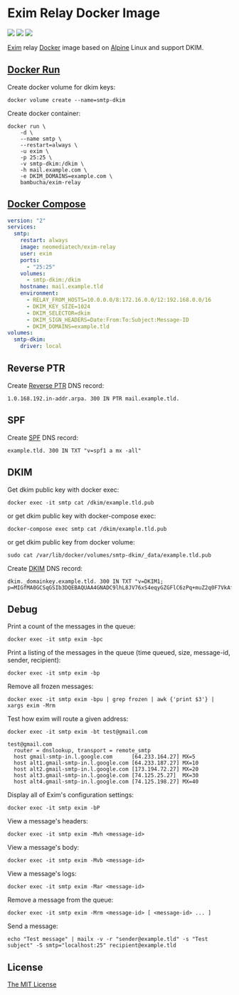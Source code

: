 # Exim Relay Docker Image

[![](https://images.microbadger.com/badges/image/neomediatech/exim-relay.svg)](https://microbadger.com/images/neomediatech/exim-relay)
[![](https://images.microbadger.com/badges/license/neomediatech/exim-relay.svg)](https://microbadger.com/images/neomediatech/exim-relay)
![](https://img.shields.io/github/last-commit/Neomediatech/exim-relay-docker.svg?style=plastic)

[Exim](http://exim.org/) relay [Docker](https://docker.com/) image based on [Alpine](https://alpinelinux.org/) Linux and support DKIM.

## [Docker Run](https://docs.docker.com/engine/reference/run)

Create docker volume for dkim keys:

```shell
docker volume create --name=smtp-dkim
```

Create docker container:

```shell
docker run \
    -d \
    --name smtp \
    --restart=always \
    -u exim \
    -p 25:25 \
    -v smtp-dkim:/dkim \
    -h mail.example.com \
    -e DKIM_DOMAINS=example.com \
    bambucha/exim-relay
```

## [Docker Compose](https://docs.docker.com/compose/compose-file)

```yml
version: "2"
services:
  smtp:
    restart: always
    image: neomediatech/exim-relay
    user: exim
    ports:
      - "25:25"
    volumes:
      - smtp-dkim:/dkim
    hostname: mail.example.tld
    environment:
      - RELAY_FROM_HOSTS=10.0.0.0/8:172.16.0.0/12:192.168.0.0/16
      - DKIM_KEY_SIZE=1024
      - DKIM_SELECTOR=dkim
      - DKIM_SIGN_HEADERS=Date:From:To:Subject:Message-ID
      - DKIM_DOMAINS=example.tld
volumes:
  smtp-dkim:
    driver: local
```

## Reverse PTR

Create [Reverse PTR](https://en.wikipedia.org/wiki/Reverse_DNS_lookup) DNS record:

```
1.0.168.192.in-addr.arpa. 300 IN PTR mail.example.tld.
```

## SPF

Create [SPF](http://openspf.org) DNS record:

```
example.tld. 300 IN TXT "v=spf1 a mx -all"
```

## DKIM

Get dkim public key with docker exec:

```shell
docker exec -it smtp cat /dkim/example.tld.pub
```

or get dkim public key with docker-compose exec:

```shell
docker-compose exec smtp cat /dkim/example.tld.pub
```

or get dkim public key from docker volume:

```shell
sudo cat /var/lib/docker/volumes/smtp-dkim/_data/example.tld.pub
```

Create [DKIM](http://dkim.org) DNS record:

```
dkim._domainkey.example.tld. 300 IN TXT "v=DKIM1; p=MIGfMA0GCSqGSIb3DQEBAQUAA4GNADC9lhL8JV76xS4eqyGZGFlC6zPq+muZ2q0F7VkAfIV37ZjmZIK0Y0Kiz7ZiBIOjcVS958ncFnyqleSroqPV7ftgAykbxkIX/Rnq58VkxsCk7vO0nav0/cF0VlTP7/Pxe2PO4BYRW53rWUI6iOi7Y49q/1zWgcEa+fqc8FUqFJlyYork3LKZxa6iTCiRs"
```

## Debug

Print a count of the messages in the queue:

```shell
docker exec -it smtp exim -bpc
```

Print a listing of the messages in the queue (time queued, size, message-id, sender, recipient):

```shell
docker exec -it smtp exim -bp
```

Remove all frozen messages:

```shell
docker exec -it smtp exim -bpu | grep frozen | awk {'print $3'} | xargs exim -Mrm
```

Test how exim will route a given address:

```shell
docker exec -it smtp exim -bt test@gmail.com
```

```
test@gmail.com
  router = dnslookup, transport = remote_smtp
  host gmail-smtp-in.l.google.com      [64.233.164.27] MX=5
  host alt1.gmail-smtp-in.l.google.com [64.233.187.27] MX=10
  host alt2.gmail-smtp-in.l.google.com [173.194.72.27] MX=20
  host alt3.gmail-smtp-in.l.google.com [74.125.25.27]  MX=30
  host alt4.gmail-smtp-in.l.google.com [74.125.198.27] MX=40
```

Display all of Exim's configuration settings:

```shell
docker exec -it smtp exim -bP
```

View a message's headers:

```shell
docker exec -it smtp exim -Mvh <message-id>
```

View a message's body:

```shell
docker exec -it smtp exim -Mvb <message-id>
```

View a message's logs:

```shell
docker exec -it smtp exim -Mar <message-id>
```

Remove a message from the queue:

```shell
docker exec -it smtp exim -Mrm <message-id> [ <message-id> ... ]
```

Send a message:

```shell
echo "Test message" | mailx -v -r "sender@example.tld" -s "Test subject" -S smtp="localhost:25" recipient@example.tld
```

## License

[The MIT License](LICENSE)

